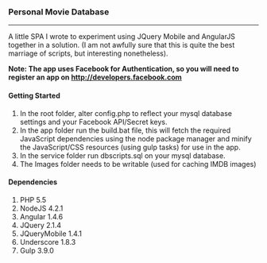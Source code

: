 ### Personal Movie Database
---
A little SPA I wrote to experiment using JQuery Mobile and AngularJS together
in a solution. (I am not awfully sure that this is quite the best marriage of scripts, but 
interesting nonetheless).

**Note:
The app uses Facebook for Authentication, so you will need to register an app on http://developers.facebook.com**

#### Getting Started
1. In the root folder, alter config.php to reflect your mysql database settings and your Facebook API/Secret keys.
2. In the app folder run the build.bat file, this will fetch the required JavaScript dependencies
using the node package manager and minify the JavaScript/CSS resources (using gulp tasks) for use in the app.
3. In the service folder run dbscripts.sql on your mysql database.
4. The Images folder needs to be writable (used for caching IMDB images)

#### Dependencies
1. PHP 5.5
2. NodeJS 4.2.1
3. Angular 1.4.6
4. JQuery 2.1.4
5. JQueryMobile 1.4.1
6. Underscore 1.8.3
7. Gulp 3.9.0
